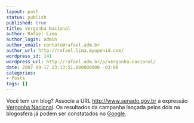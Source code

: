```yaml
---
layout: post
status: publish
published: true
title: Vergonha Nacional
author: Rafael Lima
author_login: admin
author_email: contato@rafael.adm.br
author_url: http://rafael.lima.myopenid.com/
wordpress_id: 141
wordpress_url: http://rafael.adm.br/p/vergonha-nacional/
date: 2007-09-17 23:13:51.000000000 -03:00
categories:
- Posts
tags: []
---
```

Voc&ecirc; tem um blog? Associe a URL <a target="_blank" href="http://www.senado.gov.br/">http://www.senado.gov.br</a> &agrave; express&atilde;o <a target="_blank" href="http://www.senado.gov.br/">Vergonha Nacional</a>. Os resultados da campanha lan&ccedil;ada pelos dois na blogosfera j&aacute; podem ser constatados no <a target="_blank" href="http://www.google.com.br/search?q=vergonha+nacional">Google</a>.
